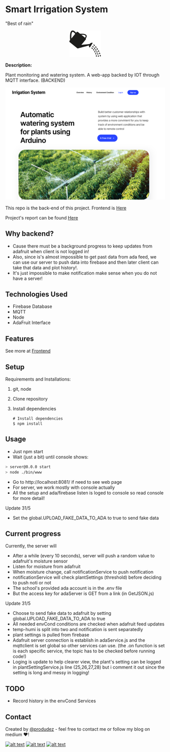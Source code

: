 <!-- icons  -->
[1.1]: https://img.shields.io/badge/GitHub-100000?style=for-the-badge&logo=github&logoColor=white
[2.1]: https://img.shields.io/badge/LinkedIn-0077B5?style=for-the-badge&logo=linkedin&logoColor=white
[3.1]: https://img.shields.io/badge/Medium-12100E?style=for-the-badge&logo=medium&logoColor=white
[4.1]: https://img.shields.io/badge/Twitter-1DA1F2?style=for-the-badge&logo=twitter&logoColor=white

<!-- links to your social media accounts -->
[1]: https://github.com/produdez
[2]: https://www.linkedin.com/in/produdez/
[3]: https://medium.com/@produde
[4]: https://twitter.com/_Produde_

# Smart Irrigation System

"Best of rain"

<p align="center">
    <img src="./doc/logo.jpg" alt="Icon" width="100">
</p>

**Description:**

Plant monitoring and watering system. A web-app backed by IOT through MQTT interface. (BACKEND)

![Homepage](./doc/homepage.png)

This repo is the back-end of this project. Frontend is [Here](https://github.com/produdez/iot_project)

Project's report can be found [Here](https://www.overleaf.com/read/wbcgwwwmqryj)

## Why backend?

- Cause there must be a background progress to keep updates from adafruit when client is not logged in!
- Also, since is's almost impossible to get past data from ada feed, we can use our server to push data into firebase and then later client can take that data and plot history!.
- It's just impossible to make notification make sense when you do not have a server!

## Technologies Used

- Firebase Database
- MQTT
- Node
- AdaFruit Interface

## Features

See more at [Frontend](https://github.com/produdez/iot_project)

## Setup

Requirements and Installations:

1. git, node
2. Clone repository
3. Install dependencies

    ```[bash]
    # Install dependencies
    $ npm install
    ```

## Usage

- Just npm start
- Wait (just a bit) until console shows:

``` bash
> server@0.0.0 start
> node ./bin/www
```

- Go to http://localhost:8081/ if need to see web page 
- For server, we work mostly with console actually
- All the setup and ada/firebase listen is loged to console so read console for more detail!

Update 31/5

- Set the global.UPLOAD_FAKE_DATA_TO_ADA to true to send fake data 

## Current progress

Currently, the server will

- After a while (every 10 seconds), server will push a random value to adafruit's moisture sensor
- Listen for moisture from adafruit
- When moisture change, call notificationService to push notification
- notificationService will check plantSettings (threshold) before deciding to push noti or not
- The school's provided ada account is in the .env file
- But the access key for adaServer is GET from a link (in GetJSON.js)

Update 31/5

- Choose to send fake data to adafruit by setting global.UPLOAD_FAKE_DATA_TO_ADA to true
- All needed envCond conditions are checked when adafruit feed updates
- temp-humi is split into two and notification is sent separatedly
- plant settings is pulled from firebase 
- Adafruit server connection is establish in adaService.js and the mqttclient is set global so other services can use. (the .on function is set is each specific service, the topic has to be checked before running code!)
- Loging is update to help clearer view, the plant's setting can be logged in plantSettingService.js line (25,26,27,28) but i comment it out since the setting is long and messy in logging!

## TODO

- Record history in the envCond Services

## Contact

Created by [@produdez](https://github.com/produdez) - feel free to contact me or follow my blog on medium ❤️!

<!-- [![alt text][1.1]][1] -->
[![alt text][2.1]][2]
[![alt text][3.1]][3]
[![alt text][4.1]][4]
